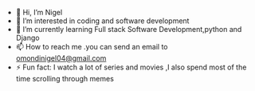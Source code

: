 - 👋 Hi, I’m Nigel
- 👀 I’m interested in coding and software development
- 🌱 I’m currently learning Full stack Software Development,python and Django
- 📫 How to reach me .you can send an email to omondinigel04@gmail.com
- ⚡ Fun fact: I watch a lot of series and movies ,I also spend most of the time scrolling through memes 

<!---
ThatNigel/ThatNigel is a ✨ special ✨ repository because its `README.md` (this file) appears on your GitHub profile.
You can click the Preview link to take a look at your changes.
--->
